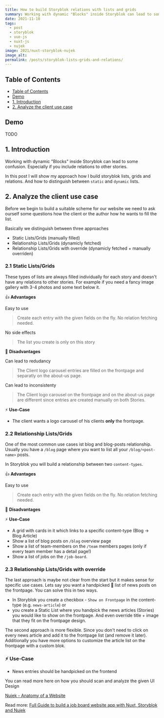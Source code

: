 ```yaml
---
title: How to build Storyblok relations with lists and grids
summary: Working with dynamic "Blocks" inside Storyblok can lead to some confusion. Especially if you include relations to other stories.
date: 2021-11-10
tags:
  - post
  - storyblok
  - vue-js
  - nuxt-js
  - nujek
image: 2021/nuxt-storyblok-nujek
image_alt: 
permalink: /posts/storyblok-lists-grids-and-relations/
---
```


## Table of Contents

- [Table of Contents](#table-of-contents)
- [Demo](#demo)
- [1. Introduction](#1-introduction)
- [2. Analyze the client use case](#2-analyze-the-client-use-case)

## Demo

TODO

## 1. Introduction

Working with dynamic "Blocks" inside Storyblok can lead to some confusion. Especially if you include relations to other stories.

In this post I will show my approach how I build storyblok lists, grids and relations. And how to distinguish between `static` and `dynamic` lists.

## 2. Analyze the client use case 

Before we begin to build a suitable scheme for our website we need to ask ourself some questions how the client or the author how he wants to fill the list. 

Basically we distinguish between three approaches

* Static Lists/Grids (manually filled)
* Relationship Lists/Grids (dynamicly fetched)
* Relationship Lists/Grids with override (dynamicly fetched + manually overriden)


### 2.1 Static Lists/Grids

These types of lists are always filled individually for each story and doesn't have any relations to other stories. For example if you need a fancy image gallery with 3-4 photos and some text below it. 

👍 **Advantages**

Easy to use

> Create each entry with the given fields on the fly. No relation fetching needed.

No side effects

> The list you create is only on this story

🙁 **Disadvantages**

Can lead to redudancy

> The Client logo carousel entries are filled on the frontpage and separatly on the about-us page.

 Can lead to inconsistenty

> The Client logo carousel on the frontpage and on the about-us page are different since entries are created manually on both Stories.

⚡ **Use-Case**

* The client wants a logo carousel of his clients **only** the frontpage.

### 2.2 Relationship Lists/Grids

One of the most common use cases ist blog and blog-posts relationship. Usually you have a `/blog` page where you want to list all your `/blog/<post-name>` posts. 

In Storyblok you will build a relationship between two `content-types`. 

👍 **Advantages**

Easy to use

> Create each entry with the given fields on the fly. No relation fetching needed.


🙁 **Disadvantages**


⚡ **Use-Case**

* A grid with cards in it which links to a specific content-type (Blog -> Blog Article)
* Show a list of blog posts on `/blog` overview page
* Show a list of team-members on the `/team` members pages (only if every team member has a detail page!)
* Show a list of jobs on the `/job-board`.


### 2.3 Relationship Lists/Grids with override

The last approach is maybe not clear from the start but it makes sense for specific use cases. Lets say you want a handpicked 🤏 list of news posts on the frontpage. You can solve this in two ways.

* In Storyblok you create a checkbox - `Show on Frontpage` in the content-type (e.g. `news-article`) or
* you create a Static List where you handpick the news articles (Stories) you would like to show on the frontpage. And even override title + image that they fit on the frontpage design. 

The second approach is more flexible. Since you don't need to click on every news article and add it to the frontpage list (and remove it later). Additionally you have more options to customize the article list on the frontpage with a custom blok. 


### ⚡ Use-Case

*  News entries should be handpicked on the frontend


You can read more here on how you should scan and analyze the given UI Design

[Nujek - Anatomy of a Website](https://nujek-docs.vercel.app/documentation/getting-started/anatomy-website)


Read more: [Full Guide to build a job board website app with Nuxt, Storyblok and Nujek](/posts/nuxt-js-storyblok-nujek-job-board-website-tutorial/)